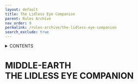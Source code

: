 ```yaml
---
layout: default
title: The Lidless Eye Companion
parent: Rules Archive
nav_order: 9
permalink: /rules-archive/the-lidless-eye-companion
search_exclude: true
---
```


<details markdown="block">
  <summary>
   CONTENTS
  </summary>
  {: .text-gamma }
- TOC
{:toc}
</details>

# MIDDLE-EARTH<br>THE LIDLESS EYE COMPANION
